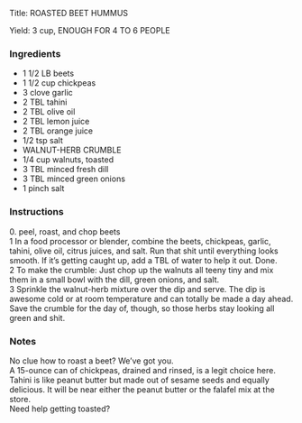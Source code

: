 <!DOCTYPE HTML PUBLIC "-//W3C//DTD HTML 4.0 Transitional//EN">
<html>
  <head>
  <title>ROASTED BEET HUMMUS</title><link rel='stylesheet' href='style.css' type='text/css'><meta http-equiv="Content-Style-Stype" content="text/css">
     <meta http-equiv="Content-Type" content="text/html;charset=utf-8">
     </head><body><div class="recipe" itemscope itemtype="http://schema.org/Recipe"><div class='header'><p class="title"><span class="label">Title:</span> <span itemprop="name">ROASTED BEET HUMMUS</span></p>
<p class="yields"><span class="label">Yield:</span> <span itemprop="recipeYield">3 cup, ENOUGH FOR 4 TO 6 PEOPLE</span></p>
</div><div class="ing"><h3>Ingredients</h3><ul class="ing"><li class="ing" itemprop="ingredients">1 1/2 LB beets </li>
<li class="ing" itemprop="ingredients">1 1/2 cup chickpeas </li>
<li class="ing" itemprop="ingredients">3 clove garlic </li>
<li class="ing" itemprop="ingredients">2 TBL tahini </li>
<li class="ing" itemprop="ingredients">2 TBL olive oil </li>
<li class="ing" itemprop="ingredients">2 TBL lemon juice </li>
<li class="ing" itemprop="ingredients">2 TBL orange juice </li>
<li class="ing" itemprop="ingredients">1/2 tsp salt </li>
<li class="ing" itemprop="ingredients">WALNUT-HERB CRUMBLE </li>
<li class="ing" itemprop="ingredients">1/4 cup walnuts, toasted </li>
<li class="ing" itemprop="ingredients">3 TBL minced fresh dill </li>
<li class="ing" itemprop="ingredients">3 TBL minced green onions </li>
<li class="ing" itemprop="ingredients">1 pinch salt </li>
</ul>
</div>
<div class="instructions"><h3 class="Instructions">Instructions</h3><div itemprop="recipeInstructions"><p>0. peel, roast, and chop beets<br>1 In a food processor or blender, combine the beets, chickpeas, garlic, tahini, olive oil, citrus juices, and salt. Run that shit until everything looks smooth. If it’s getting caught up, add a TBL of water to help it out. Done.<br>2 To make the crumble: Just chop up the walnuts all teeny tiny and mix them in a small bowl with the dill, green onions, and salt.<br>3 Sprinkle the walnut-herb mixture over the dip and serve. The dip is awesome cold or at room temperature and can totally be made a day ahead. Save the crumble for the day of, though, so those herbs stay looking all green and shit.</p></div></div><div class="modifications"><h3 class="Notes">Notes</h3><p>No clue how to roast a beet? We’ve got you.<br> A 15-ounce can of chickpeas, drained and rinsed, is a legit choice here.<br> Tahini is like peanut butter but made out of sesame seeds and equally delicious. It will be near either the peanut butter or the falafel mix at the store.<br> Need help getting toasted?</p></div></div>

</body>
</html>